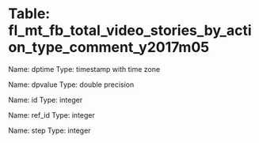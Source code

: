 Table: fl_mt_fb_total_video_stories_by_action_type_comment_y2017m05
===================================================================

Name: dptime
Type: timestamp with time zone

Name: dpvalue
Type: double precision

Name: id
Type: integer

Name: ref_id
Type: integer

Name: step
Type: integer

